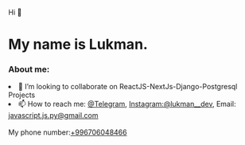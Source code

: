 Hi 👏
<h1>My name is Lukman.</h3>

<h3>About me:</h3>
<li>👯 I’m looking to collaborate on ReactJS-NextJs-Django-Postgresql Projects</li>
<li>📫 How to reach me: <a href="https://t.me/lukman_dev">@Telegram</a>, <a href="https://instagram.com/lukman__dev">Instagram:@lukman__dev</a>, Email: <a href="mailto:javascript.js.py@gmail.com">javascript.js.py@gmail.com</a></li>
<br />
My phone number:<a href="tel:+996706048466">+996706048466</a>
